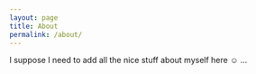 ```yaml
---
layout: page
title: About
permalink: /about/
---
```


I suppose I need to add all the nice stuff about myself here &#9786; ...
